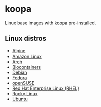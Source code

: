 # koopa

Linux base images with [koopa][] pre-installed.

## Linux distros

- [Alpine][]
- [Amazon Linux][]
- [Arch][]
- [Biocontainers][]
- [Debian][]
- [Fedora][]
- [openSUSE][]
- [Red Hat Enterprise Linux (RHEL)][rhel]
- [Rocky Linux][]
- [Ubuntu][]

[alpine]: https://alpinelinux.org/
[amazon linux]: https://aws.amazon.com/amazon-linux-2/
[arch]: https://www.archlinux.org/
[biocontainers]: https://biocontainers.pro/
[debian]: https://www.debian.org/
[fedora]: https://getfedora.org/
[koopa]: https://koopa.acidgenomics.com/
[opensuse]: https://www.opensuse.org/
[rhel]: https://www.redhat.com/en/technologies/linux-platforms/enterprise-linux
[rocky linux]: https://rockylinux.org/
[ubuntu]: https://www.ubuntu.com/
